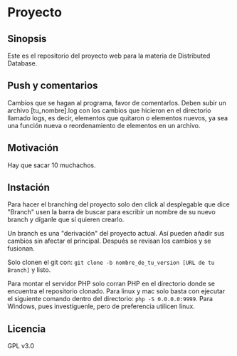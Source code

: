 # Proyecto

## Sinopsis

Este es el repositorio del proyecto web para la materia de Distributed Database.

## Push y comentarios

Cambios que se hagan al programa, favor de comentarlos. Deben subir un archivo [tu_nombre].log con los cambios que hicieron en el directorio llamado logs, es decir, elementos que quitaron o elementos nuevos, ya sea una función nueva o reordenamiento de elementos en un archivo.

## Motivación

Hay que sacar 10 muchachos.

## Instación

Para hacer el branching del proyecto solo den click al desplegable que dice "Branch" usen la barra de buscar para escribir un nombre de su nuevo branch y díganle que sí quieren crearlo.

Un branch es una "derivación" del proyecto actual. Así pueden añadir sus cambios sin afectar el principal. Después se revisan los cambios y se fusionan.

Solo clonen el git con: `git clone -b nombre_de_tu_version [URL de tu Branch]` y listo.

Para montar el servidor PHP solo corran PHP en el directorio donde se encuentra el repositorio clonado. Para linux y mac solo basta con ejecutar el siguiente comando dentro del directorio: `php -S 0.0.0.0:9999`. Para Windows, pues investíguenle, pero de preferencia utilicen linux.

## Licencia

GPL v3.0
